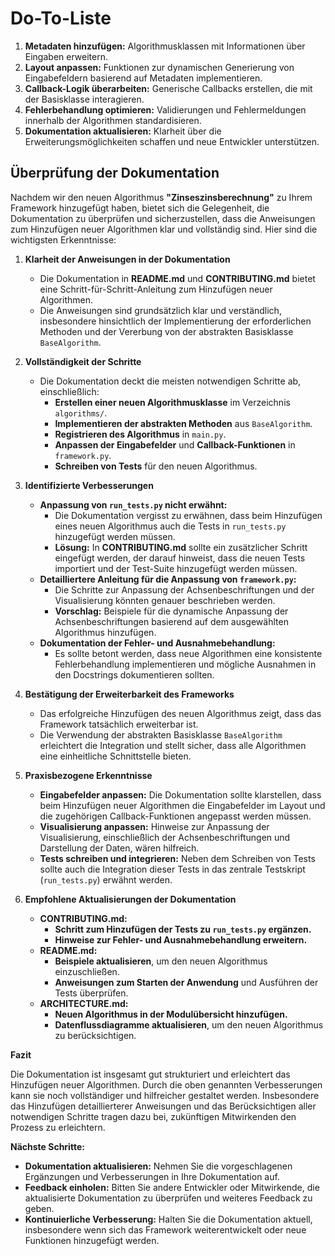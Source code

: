 # Do-To-Liste

1. **Metadaten hinzufügen:** Algorithmusklassen mit Informationen über Eingaben erweitern.
2. **Layout anpassen:** Funktionen zur dynamischen Generierung von Eingabefeldern basierend auf Metadaten implementieren.
3. **Callback-Logik überarbeiten:** Generische Callbacks erstellen, die mit der Basisklasse interagieren.
4. **Fehlerbehandlung optimieren:** Validierungen und Fehlermeldungen innerhalb der Algorithmen standardisieren.
5. **Dokumentation aktualisieren:** Klarheit über die Erweiterungsmöglichkeiten schaffen und neue Entwickler unterstützen.

## Überprüfung der Dokumentation

Nachdem wir den neuen Algorithmus **"Zinseszinsberechnung"** zu Ihrem Framework hinzugefügt haben, bietet sich die Gelegenheit, die Dokumentation zu überprüfen und sicherzustellen, dass die Anweisungen zum Hinzufügen neuer Algorithmen klar und vollständig sind. Hier sind die wichtigsten Erkenntnisse:

1. **Klarheit der Anweisungen in der Dokumentation**

   - Die Dokumentation in **README.md** und **CONTRIBUTING.md** bietet eine Schritt-für-Schritt-Anleitung zum Hinzufügen neuer Algorithmen.
   - Die Anweisungen sind grundsätzlich klar und verständlich, insbesondere hinsichtlich der Implementierung der erforderlichen Methoden und der Vererbung von der abstrakten Basisklasse `BaseAlgorithm`.

2. **Vollständigkeit der Schritte**

   - Die Dokumentation deckt die meisten notwendigen Schritte ab, einschließlich:
     - **Erstellen einer neuen Algorithmusklasse** im Verzeichnis `algorithms/`.
     - **Implementieren der abstrakten Methoden** aus `BaseAlgorithm`.
     - **Registrieren des Algorithmus** in `main.py`.
     - **Anpassen der Eingabefelder** und **Callback-Funktionen** in `framework.py`.
     - **Schreiben von Tests** für den neuen Algorithmus.

3. **Identifizierte Verbesserungen**

   - **Anpassung von `run_tests.py` nicht erwähnt:**
     - Die Dokumentation vergisst zu erwähnen, dass beim Hinzufügen eines neuen Algorithmus auch die Tests in `run_tests.py` hinzugefügt werden müssen.
     - **Lösung:** In **CONTRIBUTING.md** sollte ein zusätzlicher Schritt eingefügt werden, der darauf hinweist, dass die neuen Tests importiert und der Test-Suite hinzugefügt werden müssen.
   - **Detailliertere Anleitung für die Anpassung von `framework.py`:**
     - Die Schritte zur Anpassung der Achsenbeschriftungen und der Visualisierung könnten genauer beschrieben werden.
     - **Vorschlag:** Beispiele für die dynamische Anpassung der Achsenbeschriftungen basierend auf dem ausgewählten Algorithmus hinzufügen.
   - **Dokumentation der Fehler- und Ausnahmebehandlung:**
     - Es sollte betont werden, dass neue Algorithmen eine konsistente Fehlerbehandlung implementieren und mögliche Ausnahmen in den Docstrings dokumentieren sollten.

4. **Bestätigung der Erweiterbarkeit des Frameworks**

   - Das erfolgreiche Hinzufügen des neuen Algorithmus zeigt, dass das Framework tatsächlich erweiterbar ist.
   - Die Verwendung der abstrakten Basisklasse `BaseAlgorithm` erleichtert die Integration und stellt sicher, dass alle Algorithmen eine einheitliche Schnittstelle bieten.

5. **Praxisbezogene Erkenntnisse**

   - **Eingabefelder anpassen:** Die Dokumentation sollte klarstellen, dass beim Hinzufügen neuer Algorithmen die Eingabefelder im Layout und die zugehörigen Callback-Funktionen angepasst werden müssen.
   - **Visualisierung anpassen:** Hinweise zur Anpassung der Visualisierung, einschließlich der Achsenbeschriftungen und Darstellung der Daten, wären hilfreich.
   - **Tests schreiben und integrieren:** Neben dem Schreiben von Tests sollte auch die Integration dieser Tests in das zentrale Testskript (`run_tests.py`) erwähnt werden.

6. **Empfohlene Aktualisierungen der Dokumentation**

   - **CONTRIBUTING.md:**
     - **Schritt zum Hinzufügen der Tests zu `run_tests.py` ergänzen.**
     - **Hinweise zur Fehler- und Ausnahmebehandlung erweitern.**
   - **README.md:**
     - **Beispiele aktualisieren**, um den neuen Algorithmus einzuschließen.
     - **Anweisungen zum Starten der Anwendung** und Ausführen der Tests überprüfen.
   - **ARCHITECTURE.md:**
     - **Neuen Algorithmus in der Modulübersicht hinzufügen.**
     - **Datenflussdiagramme aktualisieren**, um den neuen Algorithmus zu berücksichtigen.

**Fazit**

Die Dokumentation ist insgesamt gut strukturiert und erleichtert das Hinzufügen neuer Algorithmen. Durch die oben genannten Verbesserungen kann sie noch vollständiger und hilfreicher gestaltet werden. Insbesondere das Hinzufügen detaillierterer Anweisungen und das Berücksichtigen aller notwendigen Schritte tragen dazu bei, zukünftigen Mitwirkenden den Prozess zu erleichtern.

**Nächste Schritte:**

- **Dokumentation aktualisieren:** Nehmen Sie die vorgeschlagenen Ergänzungen und Verbesserungen in Ihre Dokumentation auf.
- **Feedback einholen:** Bitten Sie andere Entwickler oder Mitwirkende, die aktualisierte Dokumentation zu überprüfen und weiteres Feedback zu geben.
- **Kontinuierliche Verbesserung:** Halten Sie die Dokumentation aktuell, insbesondere wenn sich das Framework weiterentwickelt oder neue Funktionen hinzugefügt werden.
